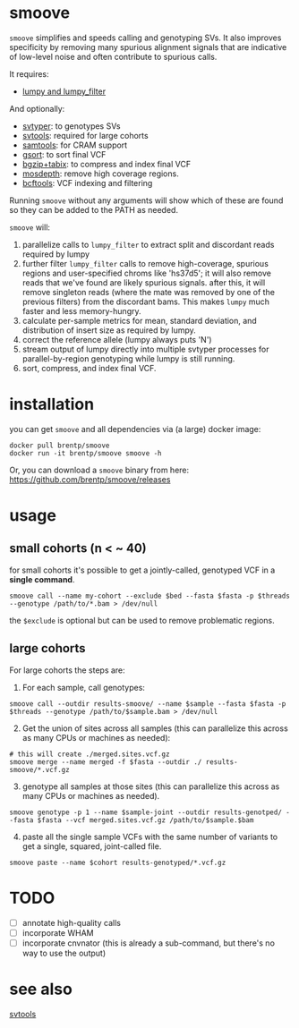 # smoove

`smoove` simplifies and speeds calling and genotyping SVs. It also improves specificity by removing many
spurious alignment signals that are indicative of low-level noise and often contribute to spurious calls.

It requires:

 + [lumpy and lumpy\_filter](https://github.com/arq5x/lumpy-sv)

 And optionally:

 + [svtyper](https://github.com/hall-lab/svtyper): to genotypes SVs
 + [svtools](https://github.com/hall-lab/svtools): required for large cohorts
 + [samtools](https://github.com/samtools/samtools): for CRAM support
 + [gsort](https://github.com/brentp/gsort): to sort final VCF
 + [bgzip+tabix](https://github.com/samtools/htslib): to compress and index final VCF
 + [mosdepth](https://github.com/brentp/mosdepth): remove high coverage regions.
 + [bcftools](https://github.com/samtools/bcftools): VCF indexing and filtering

 Running `smoove` without any arguments will show which of these are found so they can be added to the PATH as needed.

`smoove` will:

1. parallelize calls to `lumpy_filter` to extract split and discordant reads required by lumpy
2. further filter `lumpy_filter` calls to remove high-coverage, spurious regions and user-specified chroms like 'hs37d5';
   it will also remove reads that we've found are likely spurious signals. 
   after this, it will remove singleton reads (where the mate was removed by one of the previous filters) from the discordant
   bams. This makes `lumpy` much faster and less memory-hungry.
3. calculate per-sample metrics for mean, standard deviation, and distribution of insert size as required by lumpy.
4. correct the reference allele (lumpy always puts 'N')
5. stream output of lumpy directly into multiple svtyper processes for parallel-by-region genotyping while lumpy is still running.
6. sort, compress, and index final VCF.

# installation

you can get `smoove` and all dependencies via (a large) docker image:

```
docker pull brentp/smoove
docker run -it brentp/smoove smoove -h
```

Or, you can download a `smoove` binary from here: https://github.com/brentp/smoove/releases

# usage

## small cohorts (n < ~ 40)

for small cohorts it's possible to get a jointly-called, genotyped VCF in a **single command**.

```
smoove call --name my-cohort --exclude $bed --fasta $fasta -p $threads --genotype /path/to/*.bam > /dev/null
```

the `$exclude` is optional but can be used to remove problematic regions.

## large cohorts

For large cohorts the steps are:

1. For each sample, call genotypes:

```
smoove call --outdir results-smoove/ --name $sample --fasta $fasta -p $threads --genotype /path/to/$sample.bam > /dev/null
```

2. Get the union of sites across all samples (this can parallelize this across as many CPUs or machines as needed):

```
# this will create ./merged.sites.vcf.gz
smoove merge --name merged -f $fasta --outdir ./ results-smoove/*.vcf.gz
```

3. genotype all samples at those sites (this can parallelize this across as many CPUs or machines as needed).

```
smoove genotype -p 1 --name $sample-joint --outdir results-genotped/ --fasta $fasta --vcf merged.sites.vcf.gz /path/to/$sample.$bam
```

4. paste all the single sample VCFs with the same number of variants to get a single, squared, joint-called file.

```
smoove paste --name $cohort results-genotyped/*.vcf.gz
```

# TODO

+ [ ] annotate high-quality calls
+ [ ] incorporate WHAM
+ [ ] incorporate cnvnator (this is already a sub-command, but there's no way to use the output)

# see also

[svtools](https://github.com/hall-lab/svtools)
